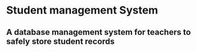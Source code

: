 # Student management System

## A database management system for teachers to safely store student records